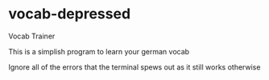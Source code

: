 # vocab-depressed
Vocab Trainer

This is a simplish program to learn your german vocab

Ignore all of the errors that the terminal spews out as it still works otherwise

